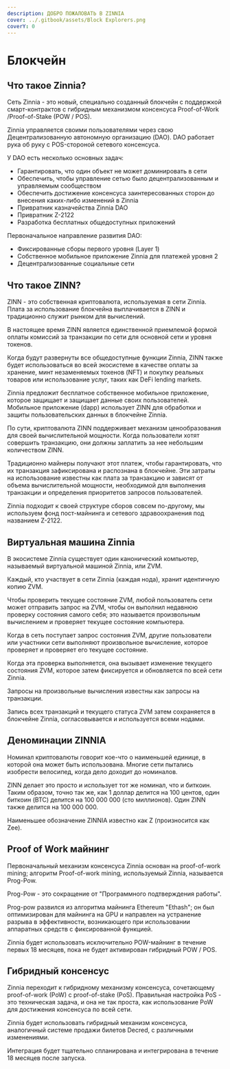 ```yaml
---
description: ДОБРО ПОЖАЛОВАТЬ В ZINNIA
cover: ../.gitbook/assets/Block Explorers.png
coverY: 0
---
```


# Блокчейн

## Что такое Zinnia?

Сеть Zinnia - это новый, специально созданный блокчейн с поддержкой смарт-контрактов с гибридным механизмом консенсуса Proof-of-Work /Proof-of-Stake (POW / POS).&#x20;

Zinnia управляется своими пользователями через свою Децентрализованную автономную организацию (DAO). DAO работает рука об руку с POS-стороной сетевого консенсуса.

У DAO есть несколько основных задач:

* Гарантировать, что один объект не может доминировать в сети
* Обеспечить, чтобы управление сетью было децентрализованным и управляемым сообществом
* Обеспечить достижение консенсуса заинтересованных сторон до внесения каких-либо изменений в Zinnia
* Привратник казначейства Zinnia DAO
* Привратник Z-2122
* Разработка бесплатных общедоступных приложений

Первоначальное направление развития DAO:

* Фиксированные сборы первого уровня (Layer 1)
* Собственное мобильное приложение Zinnia для платежей уровня 2
* Децентрализованные социальные сети

## Что такое ZINN?

ZINN - это собственная криптовалюта, используемая в сети Zinnia. Плата за использование блокчейна выплачивается в ZINN и традиционно служит рынком для вычислений.

В настоящее время ZINN является единственной приемлемой формой оплаты комиссий за транзакции по сети для основной сети и уровня токенов.

Когда будут развернуты все общедоступные функции Zinnia, ZINN также будет использоваться во всей экосистеме в качестве оплаты за хранение, минт незаменяемых токенов (NFT) и покупку реальных товаров или использование услуг, таких как DeFi lending markets.

Zinnia предложит бесплатное собственное мобильное приложение, которое защищает и защищает данные своих пользователей. Мобильное приложение (dapp) использует ZINN для обработки и защиты пользовательских данных в блокчейне Zinnia.

По сути, криптовалюта ZINN поддерживает механизм ценообразования для своей вычислительной мощности. Когда пользователи хотят совершить транзакцию, они должны заплатить за нее небольшим количеством ZINN.

Традиционно майнеры получают этот платеж, чтобы гарантировать, что их транзакция зафиксирована и распознана в блокчейне. Эти затраты на использование известны как плата за транзакцию и зависят от объема вычислительной мощности, необходимой для выполнения транзакции и определения приоритетов запросов пользователей.

Zinnia подходит к своей структуре сборов совсем по-другому, мы используем фонд пост-майнинга и сетевого здравоохранения под названием Z-2122.

## Виртуальная машина Zinnia

В экосистеме Zinnia существует один канонический компьютер, называемый виртуальной машиной Zinnia, или ZVM.

Каждый, кто участвует в сети Zinnia (каждая нода), хранит идентичную копию ZVM.

Чтобы проверить текущее состояние ZVM, любой пользователь сети может отправить запрос на ZVM, чтобы он выполнил недавнюю проверку состояния самого себя; это называется произвольным вычислением и проверяет текущее состояние компьютера.

Когда в сеть поступает запрос состояния ZVM, другие пользователи или участники сети выполняют произвольное вычисление, которое проверяет и проверяет его текущее состояние.

Когда эта проверка выполняется, она вызывает изменение текущего состояния ZVM, которое затем фиксируется и обновляется по всей сети Zinnia.

Запросы на произвольные вычисления известны как запросы на транзакции.

Запись всех транзакций и текущего статуса ZVM затем сохраняется в блокчейне Zinnia, согласовывается и используется всеми нодами.

## Деноминации ZINNIA

Номинал криптовалюты говорит кое-что о наименьшей единице, в которой она может быть использована. Многие сети пытались изобрести велосипед, когда дело доходит до номиналов.

ZINN делает это просто и использует тот же номинал, что и биткоин. Таким образом, точно так же, как 1 доллар делится на 100 центов, один биткоин (BTC) делится на 100 000 000 (сто миллионов). Один ZINN также делится на 100 000 000.

Наименьшее обозначение ZINNIA известно как Z (произносится как Zee).

## Proof of Work майнинг

Первоначальный механизм консенсуса Zinnia основан на proof-of-work mining; алгоритм Proof-of-work mining, используемый Zinnia, называется Prog-Pow.

Prog-Pow - это сокращение от "Программного подтверждения работы".

Prog-pow развился из алгоритма майнинга Ethereum "Ethash"; он был оптимизирован для майнинга на GPU и направлен на устранение разрыва в эффективности, возникающего при использовании аппаратных средств с фиксированной функцией.

Zinnia будет использовать исключительно POW-майнинг в течение первых 18 месяцев, пока не будет активирован гибридный POW / POS.

## Гибридный консенсус

Zinnia переходит к гибридному механизму консенсуса, сочетающему proof-of-work (PoW) с proof-of-stake (PoS). Правильная настройка PoS - это техническая задача, и она не так проста, как использование PoW для достижения консенсуса по всей сети.

Zinnia будет использовать гибридный механизм консенсуса, аналогичный системе продажи билетов Decred, с различными изменениями.

Интеграция будет тщательно спланирована и интегрирована в течение 18 месяцев после запуска.
